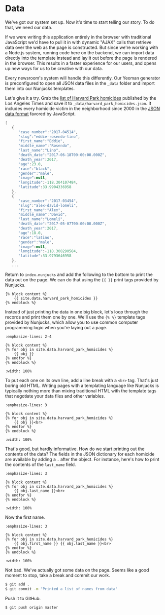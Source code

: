 ```{include} _templates/nav.html
```

# Data

We've got our system set up. Now it's time to start telling our story. To do that, we need our data.

If we were writing this application entirely in the browser with traditional JavaScript we'd have to pull it in with dynamic "AJAX" calls that retrieve data over the web as the page is constructed. But since we're working with a Node.js system, running code here on the backend, we can import data directly into the template instead and lay it out before the page is rendered in the browser. This results in a faster experience for our users, and opens up new ways for us to be creative with our data.

Every newsroom's system will handle this differently. Our Yeoman generator is preconfigured to open all JSON data files in the `_data` folder and import them into our Nunjucks templates.

Let's give it a try. Grab the [list of Harvard Park homicides](https://raw.githubusercontent.com/ireapps/first-graphics-app/master/data/harvard_park_homicides.json) published by the Los Angeles Times and save it to `_data/harvard_park_homicides.json`. It includes every homicide victim in the neighborhood since 2000 in the [JSON data format](https://en.wikipedia.org/wiki/JSON) favored by JavaScript.

```javascript
[
   {
      "case_number":"2017-04514",
      "slug":"eddie-rosendo-lino",
      "first_name":"Eddie",
      "middle_name":"Rosendo",
      "last_name":"Lino",
      "death_date":"2017-06-18T00:00:00.000Z",
      "death_year":2017,
      "age":23.0,
      "race":"black",
      "gender":"male",
      "image":null,
      "longitude":-118.304107484,
      "latitude":33.9904336958
   },
   {
      "case_number":"2017-03454",
      "slug":"alex-david-lomeli",
      "first_name":"Alex",
      "middle_name":"David",
      "last_name":"Lomeli",
      "death_date":"2017-05-07T00:00:00.000Z",
      "death_year":2017,
      "age":18.0,
      "race":"latino",
      "gender":"male",
      "image":null,
      "longitude":-118.300290584,
      "latitude":33.9793646958
   },
   ...
```

Return to `index.nunjucks` and add the following to the bottom to print the data out on the page. We can do that using the `{{ }}` print tags provided by Nunjucks.

```jinja
{% block content %}
    {{ site.data.harvard_park_homicides }}
{% endblock %}
```

Instead of just printing the data in one big block, let's loop through the records and print them one by one. We'll use the `{% %}` template tags provided by Nunjucks, which allow you to use common computer programming logic when you're laying out a page.

```{code-block} jinja
:emphasize-lines: 2-4

{% block content %}
{% for obj in site.data.harvard_park_homicides %}
    {{ obj }}
{% endfor %}
{% endblock %}
```

```{image} _static/data-dump.png
:width: 100%
```

To put each one on its own line, add a line break with a `<br>` tag. That's just boring old HTML. Writing pages with a templating language like Nunjucks is typically nothing more than mixing traditional HTML with the template tags that negotiate your data files and other variables.

```{code-block} jinja
:emphasize-lines: 3

{% block content %}
{% for obj in site.data.harvard_park_homicides %}
    {{ obj }}<br>
{% endfor %}
{% endblock %}
```

```{image} _static/hello-loop.png
:width: 100%
```

That's good, but hardly informative. How do we start printing out the contents of the data? The fields in the JSON dictionary for each homicide are available by adding a `.` after the object. For instance, here's how to print the contents of the `last_name` field.

```{code-block} jinja
:emphasize-lines: 3

{% block content %}
{% for obj in site.data.harvard_park_homicides %}
    {{ obj.last_name }}<br>
{% endfor %}
{% endblock %}
```

```{image} _static/hello-last-name.png
:width: 100%
```

Now the first name.

```{code-block} jinja
:emphasize-lines: 3

{% block content %}
{% for obj in site.data.harvard_park_homicides %}
    {{ obj.first_name }} {{ obj.last_name }}<br>
{% endfor %}
{% endblock %}
```

```{image} _static/hello-full-name.png
:width: 100%
```

Not bad. We've actually got some data on the page. Seems like a good moment to stop, take a break and commit our work.

```bash
$ git add .
$ git commit -m "Printed a list of names from data"
```

Push it to GitHub.

```bash
$ git push origin master
```